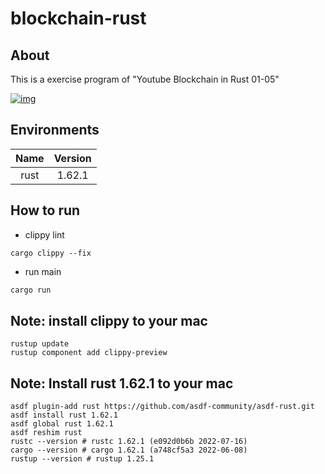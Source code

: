 # blockchain-rust

## About 

This is a exercise program of "Youtube Blockchain  in Rust 01-05"

[![img](https://img.youtube.com/vi/vJdT05zl6jk/0.jpg)](https://www.youtube.com/watch?v=vJdT05zl6jk&t=2s)

## Environments

| Name | Version |
|:----:|:----:|
| rust | 1.62.1 | 

## How to run

- clippy lint

```shell
cargo clippy --fix
```

- run main

```rust
cargo run
```

## Note: install clippy to your mac

```shell
rustup update 
rustup component add clippy-preview
```

## Note: Install rust 1.62.1 to your mac

```shell
asdf plugin-add rust https://github.com/asdf-community/asdf-rust.git
asdf install rust 1.62.1
asdf global rust 1.62.1
asdf reshim rust
rustc --version # rustc 1.62.1 (e092d0b6b 2022-07-16)
cargo --version # cargo 1.62.1 (a748cf5a3 2022-06-08)
rustup --version # rustup 1.25.1
```
